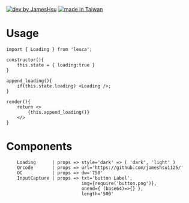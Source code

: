 [![dev by JamesHsu](https://img.shields.io/badge/Dev%20by-Jameshsu1125-green)](https://github.com/jameshsu1125/) [![made in Taiwan](https://img.shields.io/badge/Made%20in-Taiwan-orange)](https://github.com/jameshsu1125/)

# Usage

```
import { Loading } from 'lesca';

constructor(){
    this.state = { loading:true }
}

append_loading(){
    if(this.state.loading) <Loading />;
}

render(){
    return <>
        {this.append_loading()}
    </>
}

```

# Components

```
    Loading      | props => style='dark' => ( 'dark', 'light' )
    Qrcode       | props => url='https://github.com/jameshsu1125/'
    OC           | props => dw='750'
    InputCapture | props => txt='button Label',
                            img={require('button.png')},
                            onend={ (base64)=>{} },
                            length='500'
```
